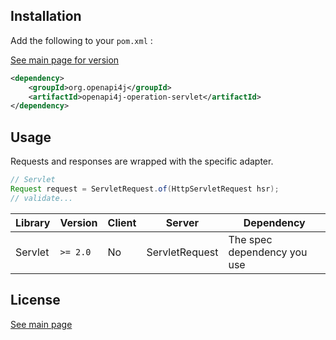 ## Installation

Add the following to your `pom.xml` :

[See main page for version](https://github.com/openapi4j/openapi4j)
```xml
<dependency>
    <groupId>org.openapi4j</groupId>
    <artifactId>openapi4j-operation-servlet</artifactId>
</dependency>
```

## Usage

Requests and responses are wrapped with the specific adapter.
```java
// Servlet
Request request = ServletRequest.of(HttpServletRequest hsr);
// validate...
```

| Library         | Version     | Client | Server                  | Dependency                   |
|-----------------|-------------|--------|-------------------------|------------------------------|
| Servlet         | `>= 2.0`    | No     | ServletRequest          | The spec dependency you use  |

## License

[See main page](https://github.com/openapi4j/openapi4j#license)
